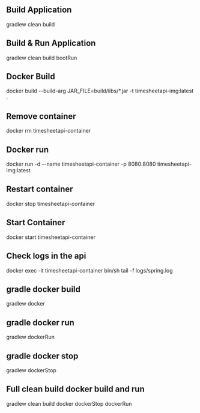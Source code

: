 ## Build Application
gradlew clean build

## Build & Run Application
gradlew clean build bootRun

## Docker Build
docker build --build-arg JAR_FILE=build/libs/*.jar -t timesheetapi-img:latest .

## Remove container
docker rm timesheetapi-container

## Docker run
docker run -d --name timesheetapi-container -p 8080:8080 timesheetapi-img:latest

## Restart container
docker stop timesheetapi-container

## Start Container
docker start timesheetapi-container

## Check logs in the api
docker exec -it timesheetapi-container bin/sh
tail -f logs/spring.log

## gradle docker build
gradlew docker

## gradle docker run
gradlew dockerRun

## gradle docker stop
gradlew dockerStop

## Full clean build docker build and run
gradlew clean build docker dockerStop dockerRun

